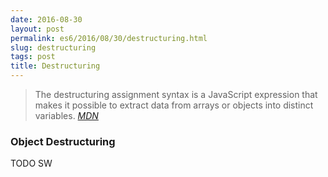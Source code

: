 ```yaml
---
date: 2016-08-30
layout: post
permalink: es6/2016/08/30/destructuring.html
slug: destructuring
tags: post
title: Destructuring
---
```


> The destructuring assignment syntax is a JavaScript expression that makes it possible to extract data from arrays or objects into distinct variables.
<cite>[MDN](https://developer.mozilla.org/en/docs/Web/JavaScript/Reference/Operators/Destructuring_assignment)</cite>


### Object Destructuring

TODO SW
